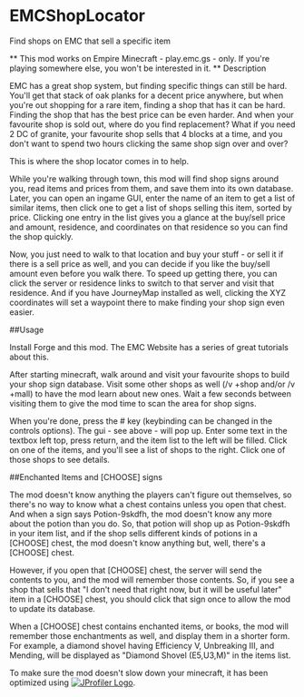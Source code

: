 # EMCShopLocator
Find shops on EMC that sell a specific item

** This mod works on Empire Minecraft - play.emc.gs - only. If you're playing somewhere else, you won't be interested in it. **
Description

 

EMC has a great shop system, but finding specific things can still be hard. You'll get that stack of oak planks for a decent price anywhere, but when you're out shopping for a rare item, finding a shop that has it can be hard. Finding the shop that has the best price can be even harder. And when your favourite shop is sold out, where do you find replacement? What if you need 2 DC of granite, your favourite shop sells that 4 blocks at a time, and you don't want to spend two hours clicking the same shop sign over and over?

 

This is where the shop locator comes in to help.

 

While you're walking through town, this mod will find shop signs around you, read items and prices from them, and save them into its own database. Later, you can open an ingame GUI, enter the name of an item to get a list of similar items, then click one to get a list of shops selling this item, sorted by price. Clicking one entry in the list gives you a glance at the buy/sell price and amount, residence, and coordinates on that residence so you can find the shop quickly.

 

 

Now, you just need to walk to that location and buy your stuff - or sell it if there is a sell price as well, and you can decide if you like the buy/sell amount even before you walk there. To speed up getting there, you can click the server or residence links to switch to that server and visit that residence. And if you have JourneyMap installed as well, clicking the XYZ coordinates will set a waypoint there to make finding your shop sign even easier.

 
##Usage

 

Install Forge and this mod. The EMC Website has a series of great tutorials about this.

 

After starting minecraft, walk around and visit your favourite shops to build your shop sign database. Visit some other shops as well (/v +shop and/or /v +mall) to have the mod learn about new ones. Wait a few seconds between visiting them to give the mod time to scan the area for shop signs.

 

When you're done, press the # key (keybinding can be changed in the controls options). The gui - see above - will pop up. Enter some text in the textbox left top, press return, and the item list to the left will be filled. Click on one of the items, and you'll see a list of shops to the right. Click one of those shops to see details.

 
##Enchanted Items and [CHOOSE] signs

 

The mod doesn't know anything the players can't figure out themselves, so there's no way to know what a chest contains unless you open that chest. And when a sign says Potion-9skdfh, the mod doesn't know any more about the potion than you do. So, that potion will shop up as Potion-9skdfh in your item list, and if the shop sells different kinds of potions in a [CHOOSE] chest, the mod doesn't know anything but, well, there's a [CHOOSE] chest.

 

However, if you open that [CHOOSE] chest, the server will send the contents to you, and the mod will remember those contents. So, if you see a shop that sells that "I don't need that right now, but it will be useful later" item in a [CHOOSE] chest, you should click that sign once to allow the mod to update its database.

 

When a [CHOOSE] chest contains enchanted items, or books, the mod will remember those enchantments as well, and display them in a shorter form. For example, a diamond shovel having Efficiency V, Unbreaking III, and Mending, will be displayed as "Diamond Shovel (E5,U3,M)" in the items list.

 
To make sure the mod doesn't slow down your minecraft, 
it has been optimized using
 [![JProfiler Logo](https://www.ej-technologies.com/images/product_banners/jprofiler_small.png "Logo")](https://www.ej-technologies.com/products/jprofiler/overview.html).
